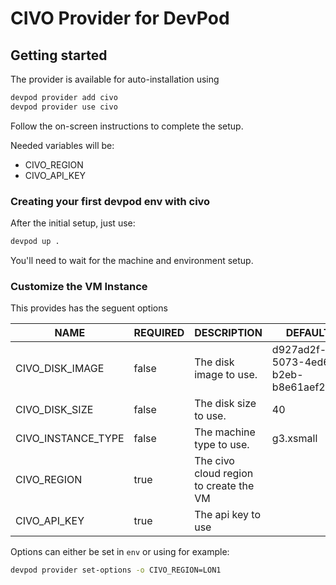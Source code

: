 # CIVO Provider for DevPod

## Getting started

The provider is available for auto-installation using

```sh
devpod provider add civo
devpod provider use civo
```

Follow the on-screen instructions to complete the setup.

Needed variables will be:

- CIVO_REGION
- CIVO_API_KEY

### Creating your first devpod env with civo

After the initial setup, just use:

```sh
devpod up .
```

You'll need to wait for the machine and environment setup.

### Customize the VM Instance

This provides has the seguent options

|    NAME            | REQUIRED |          DESCRIPTION                  |         DEFAULT         |
|--------------------|----------|---------------------------------------|-------------------------|
| CIVO_DISK_IMAGE    | false    | The disk image to use.                | d927ad2f-5073-4ed6-b2eb-b8e61aef29a8   |
| CIVO_DISK_SIZE     | false    | The disk size to use.                 | 40                       |
| CIVO_INSTANCE_TYPE | false    | The machine type to use.              | g3.xsmall                |
| CIVO_REGION        | true     | The civo cloud region to create the VM |                         |
| CIVO_API_KEY       | true     | The api key to use                    |                         |

Options can either be set in `env` or using for example:

```sh
devpod provider set-options -o CIVO_REGION=LON1
```
